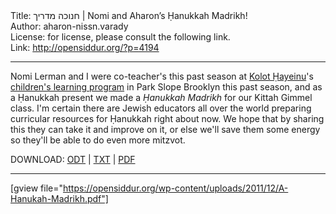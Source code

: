 <html>
<head></head>
<body>
Title: חנוכה מדריך | Nomi and Aharon’s Ḥanukkah Madrikh!<br />
Author: aharon-nissn.varady<br />
License: for license, please consult the following link.<br />
Link: <a href="http://opensiddur.org/?p=4194">http://opensiddur.org/?p=4194</a>
<p />
<hr />

<div class="english">
Nomi Lerman and I were co-teacher's this past season at <a href="http://www.kolotchayeinu.org">Kolot Ḥayeinu</a>'s <a href="http://www.kolotchayeinu.org/node/34">children's learning program</a> in Park Slope Brooklyn this past season, and as a Ḥanukkah present we made a <em>Ḥanukkah Madrikh</em> for our Kittah Gimmel class. I'm certain there are Jewish educators all over the world preparing curricular resources for Ḥanukkah right about now. We hope that by sharing this they can take it and improve on it, or else we'll save them some energy so they'll be able to do even more mitzvot.

DOWNLOAD: <a href="https://opensiddur.org/wp-content/uploads/2011/12/A-Hanukah-Madrikh.odt">ODT</a> | <a href="https://opensiddur.org/wp-content/uploads/2011/12/A-Hanukah-Madrikh.txt">TXT</a> | <a href="https://opensiddur.org/wp-content/uploads/2011/12/A-Hanukah-Madrikh.pdf">PDF</a>
</div>

<hr />

[gview file="https://opensiddur.org/wp-content/uploads/2011/12/A-Hanukah-Madrikh.pdf"]
</body>
</html>